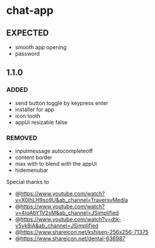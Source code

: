 # chat-app
## EXPECTED 
- smooth app opening
- password

## 1.1.0

### ADDED
- send button toggle by keypress enter
- installer for app
- icon tooth
- appUi resizable false

### REMOVED
- inputmessage autocompleteoff
- content border
- max with to blend with the appUi
- hidemenubar

Special thanks to
- @https://www.youtube.com/watch?v=X0IhLH9so9U&ab_channel=TraversyMedia
- @https://www.youtube.com/watch?v=4IoAbY1V2sM&ab_channel=JSimplified
- @https://www.youtube.com/watch?v=dtk-v5vk8iA&ab_channel=JSimplified
- @https://www.shareicon.net/kshisen-256x256-71375
- @https://www.shareicon.net/dental-636987
